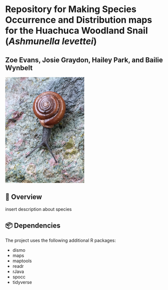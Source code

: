 # Repository for Making Species Occurrence and Distribution maps for the Huachuca Woodland Snail (*Ashmunella levettei*)

## Zoe Evans, Josie Graydon, Hailey Park, and Bailie Wynbelt

<img src="photos/huachuca.jpeg"  width="50%">

## 🐌 Overview
insert description about species

## 📦 Dependencies
The project uses the following additional R packages:
+ dismo
+ maps
+ maptools
+ readr
+ rJava
+ spocc
+ tidyverse

